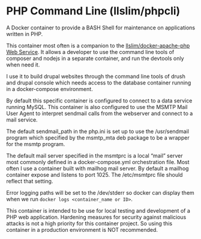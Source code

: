 # PHP Command Line (llslim/phpcli)
A Docker container to provide a BASH Shell for maintenance on  applications written in PHP.

This container most often is a companion to the [llslim/docker-apache-php Web Service](https://hub.docker.com/r/llslim/docker-apache-php/). It allows a developer to use the command line tools of composer and nodejs in a separate container, and run the devtools only when need it.

I use it to build drupal websites through the command line tools of drush and drupal console which needs access to the database container running in a docker-compose environment.



By default this specific container is configured to connect to a data service running MySQL. This container is also configured to use the MSMTP Mail User Agent to interpret sendmail calls from the webserver and connect to a mail service.

The default sendmail_path in the php.ini is set up to use the /usr/sendmail program which specified by the msmtp_mta deb package to be a wrapper for the msmtp program.

The default mail server specified in the msmtprc is a local “mail” server most commonly defined in a docker-compose.yml orchestration file. Most often I use a container built with mailhog mail server. By default a mailhog container expose and listens to port 1025. The /etc/msmtprc file should reflect that setting.

Error logging paths will be set to the /dev/stderr so docker can display them when we run `docker logs <container_name or ID>`.

This container is intended to be use for local testing and development of a PHP web application. Hardening measures for security against malicious attacks is not a high priority for this container project. So using this container in a production environment is NOT recommended.
